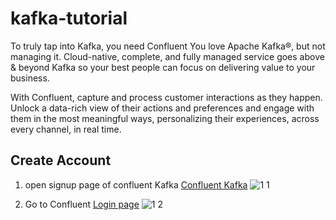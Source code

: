 # kafka-tutorial

To truly tap into Kafka, you need Confluent
You love Apache Kafka®, but not managing it. Cloud-native, complete, and fully managed service goes above & beyond Kafka so your best people can focus on delivering value to your business.

With Confluent, capture and process customer interactions as they happen. Unlock a data-rich view of their actions and preferences and engage with them in the most meaningful ways, personalizing their experiences, across every channel, in real time.


## Create Account

1. open signup page of confluent Kafka
[Confluent Kafka](https://www.confluent.io/get-started/)
![1 1](https://github.com/Rohii1515/kafka-pipeline/assets/101645749/0b4406fb-b0d2-4e5f-acf5-89899431d59b)




2. Go to Confluent [Login page](https://confluent.cloud/signup/idp/google-oauth2?signup_source=iosocial&iov_id=49a3b680-a2a1-4f52-8c1d-888fae73120e&_ga=2.145483828.1681359053.1653306300-338132655.1653306300)
![1 2](https://github.com/Rohii1515/kafka-pipeline/assets/101645749/188c79ff-fff8-4add-9951-f6e20d618c96)


